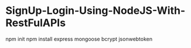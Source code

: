 # SignUp-Login-Using-NodeJS-With-RestFulAPIs
npm init
npm install express mongoose bcrypt jsonwebtoken
